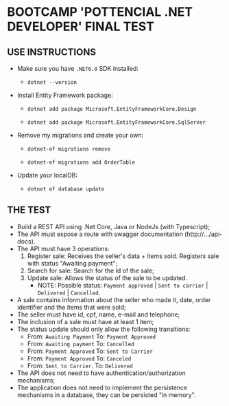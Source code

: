 # BOOTCAMP 'POTTENCIAL .NET DEVELOPER' FINAL TEST

## USE INSTRUCTIONS
- Make sure you have `.NET6.0` SDK installed:

  - ``dotnet --version``
- Install Entity Framework package:
  - ``dotnet add package Microsoft.EntityFrameworkCore.Design``

  - ``dotnet add package Microsoft.EntityFrameworkCore.SqlServer``
- Remove my migrations and create your own:
  - ``dotnet-ef migrations remove``
  
  - ``dotnet-ef migrations add OrderTable``
- Update your localDB:
  - ``dotnet ef database update``

## THE TEST
- Build a REST API using .Net Core, Java or NodeJs (with Typescript);
- The API must expose a route with swagger documentation (http://.../api-docs).
- The API must have 3 operations:
  1) Register sale: Receives the seller's data + items sold. Registers sale with status "Awaiting payment";
  2) Search for sale: Search for the Id of the sale;
  3) Update sale: Allows the status of the sale to be updated.
     * NOTE: Possible status: `Payment approved` | `Sent to carrier` | `Delivered` | `Cancelled`.
- A sale contains information about the seller who made it, date, order identifier and the items that were sold;
- The seller must have id, cpf, name, e-mail and telephone;
- The inclusion of a sale must have at least 1 item;
- The status update should only allow the following transitions:
  - From: `Awaiting Payment` To: `Payment Approved`
  - From: `Awaiting payment` To: `Cancelled`
  - From: `Payment Approved` To: `Sent to Carrier`
  - From: `Payment Approved` To: `Canceled`
  - From: `Sent to Carrier`. To: `Delivered`
- The API does not need to have authentication/authorization mechanisms;
- The application does not need to implement the persistence mechanisms in a database, they can be persisted "in memory".
